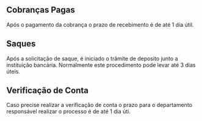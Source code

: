 ## Cobranças Pagas

Após o pagamento da cobrança o prazo de recebimento é de até 1 dia útil.

## Saques

Após a solicitação de saque, é iniciado o trâmite de deposito junto a instituição bancária. Normalmente este procedimento pode levar até 3 dias úteis.

## Verificação de Conta

Caso precise realizar a verificação de conta o prazo para o departamento responsável realizar o processo é de até 1 dia úti.



